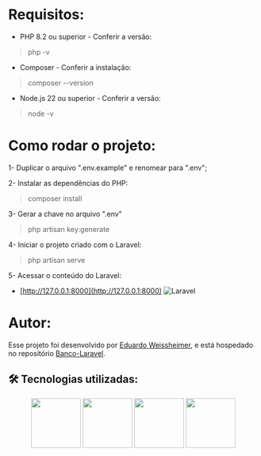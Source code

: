 # Requisitos:
* PHP 8.2 ou superior - Conferir a versão: 
> php -v

* Composer - Conferir a instalação:
> composer --version

* Node.js 22 ou superior - Conferir a versão:
> node -v

# Como rodar o projeto:
1- Duplicar o arquivo ".env.example" e renomear para ".env";

2- Instalar as dependências do PHP:
> composer install

3- Gerar a chave no arquivo ".env"
> php artisan key:generate 

4- Iniciar o projeto criado com o Laravel:
> php artisan serve

5- Acessar o conteúdo do Laravel:
* [http://127.0.0.1:8000](http://127.0.0.1:8000)
![Laravel](https://img.shields.io/badge/laravel-%23FF2D20?style=for-the-badge&logo=laravel&logoColor=white) 

# Autor:

Esse projeto foi desenvolvido por [Eduardo Weissheimer](https://github.com/Eduardo220), e está hospedado no repositório [Banco-Laravel](https://github.com/Eduardo220/Banco_Laravel).

## 🛠️ Tecnologias utilizadas:
<p align="center">
<img src="https://cdn.jsdelivr.net/gh/devicons/devicon@latest/icons/git/git-original.svg" width="100">   
<img src="https://cdn.jsdelivr.net/gh/devicons/devicon@latest/icons/mysql/mysql-original.svg" width="100">      
<img src="https://cdn.jsdelivr.net/gh/devicons/devicon@latest/icons/php/php-original.svg" width="100">       
<img src="https://cdn.jsdelivr.net/gh/devicons/devicon@latest/icons/laravel/laravel-original.svg" width="100">       
</p>
